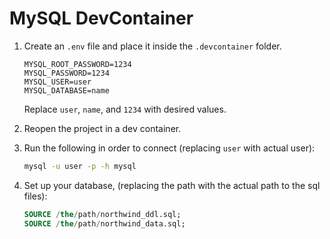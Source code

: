 # MySQL DevContainer

1. Create an `.env` file and place it inside the `.devcontainer` folder.

    ```text
    MYSQL_ROOT_PASSWORD=1234
    MYSQL_PASSWORD=1234
    MYSQL_USER=user
    MYSQL_DATABASE=name
    ```

    Replace `user`, `name`, and `1234` with desired values.

2. Reopen the project in a dev container.

3. Run the following in order to connect (replacing `user` with actual user):

    ```bash
    mysql -u user -p -h mysql
    ```

4. Set up your database, (replacing the path with the actual path to the sql files):

    ```sql
    SOURCE /the/path/northwind_ddl.sql;
    SOURCE /the/path/northwind_data.sql;
    ```
